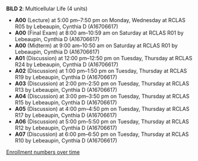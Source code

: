 **BILD 2**: Multicellular Life (4 units)

- **A00** (Lecture) at 5:00 pm–7:50 pm on Monday, Wednesday at RCLAS R05 by Lebeaupin, Cynthia D (A16706617)
- **A00** (Final Exam) at 8:00 am–10:59 am on Saturday at RCLAS R01 by Lebeaupin, Cynthia D (A16706617)
- **A00** (Midterm) at 9:00 am–10:50 am on Saturday at RCLAS R01 by Lebeaupin, Cynthia D (A16706617)
- **A01** (Discussion) at 12:00 pm–12:50 pm on Tuesday, Thursday at RCLAS R24 by Lebeaupin, Cynthia D (A16706617)
- **A02** (Discussion) at 1:00 pm–1:50 pm on Tuesday, Thursday at RCLAS R19 by Lebeaupin, Cynthia D (A16706617)
- **A03** (Discussion) at 2:00 pm–2:50 pm on Tuesday, Thursday at RCLAS R13 by Lebeaupin, Cynthia D (A16706617)
- **A04** (Discussion) at 3:00 pm–3:50 pm on Tuesday, Thursday at RCLAS R15 by Lebeaupin, Cynthia D (A16706617)
- **A05** (Discussion) at 4:00 pm–4:50 pm on Tuesday, Thursday at RCLAS R17 by Lebeaupin, Cynthia D (A16706617)
- **A06** (Discussion) at 5:00 pm–5:50 pm on Tuesday, Thursday at RCLAS R12 by Lebeaupin, Cynthia D (A16706617)
- **A07** (Discussion) at 6:00 pm–6:50 pm on Tuesday, Thursday at RCLAS R10 by Lebeaupin, Cynthia D (A16706617)

[Enrollment numbers over time](./BILD2.tsv)
